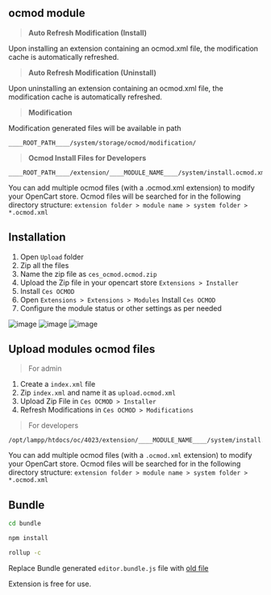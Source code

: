 ## ocmod module

> **Auto Refresh Modification (Install)**

Upon installing an extension containing an ocmod.xml file, the modification cache is automatically refreshed.

> **Auto Refresh Modification (Uninstall)**

Upon uninstalling an extension containing an ocmod.xml file, the modification cache is automatically refreshed.

> **Modification**

Modification generated files will be available in path
```
____ROOT_PATH____/system/storage/ocmod/modification/
```

> **Ocmod Install Files for Developers**

```
____ROOT_PATH____/extension/____MODULE_NAME____/system/install.ocmod.xml
```

You can add multiple ocmod files (with a .ocmod.xml extension) to modify your OpenCart store.
Ocmod files will be searched for in the following directory structure: ```extension folder > module name > system folder > *.ocmod.xml```

## Installation

1. Open `Upload` folder
2. Zip all the files 
3. Name the zip file as `ces_ocmod.ocmod.zip`
4. Upload the Zip file in your opencart store
`Extensions > Installer`
5. Install `Ces OCMOD`
6. Open `Extensions > Extensions > Modules`
Install `Ces OCMOD`
7. Configure the module status or other settings as per needed 

![image](https://github.com/user-attachments/assets/e05849cb-9304-483f-a157-532a4fb148b4)
![image](https://github.com/user-attachments/assets/9cf3fcdd-f765-48f0-8e2b-3a00bad7c201)
![image](https://github.com/user-attachments/assets/200c93ea-feab-4ad1-8e56-33aa6e390e58)


## Upload modules ocmod files
> For admin
1. Create a `index.xml` file
2. Zip `index.xml` and name it as `upload.ocmod.xml`
3. Upload Zip File in `Ces OCMOD > Installer`
4. Refresh Modifications in `Ces OCMOD > Modifications`

> For developers
> 
```
/opt/lampp/htdocs/oc/4023/extension/____MODULE_NAME____/system/install.ocmod.xml
```
You can add multiple ocmod files (with a `.ocmod.xml` extension) to modify your OpenCart store.
Ocmod files will be searched for in the following directory structure: `extension folder > module name > system folder > *.ocmod.xml`

## Bundle

```sh
cd bundle
```

```sh
npm install
```

```sh
rollup -c
```

Replace Bundle generated <code>editor.bundle.js</code> file with [old file](./upload/admin/view/javascript/)

Extension is free for use.
